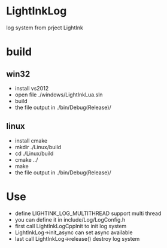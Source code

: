 # LightInkLog

log system from prject LightInk 

# build


## win32

* install vs2012
* open file ./windows/LightInkLua.sln
* build
* the file output in ./bin/Debug(Release)/

## linux

* install cmake
* mkdir ./Linux/build
* cd ./Linux/build
* cmake ../
* make
* the file output in ./bin/Debug(Release)/

# Use

* define LIGHTINK_LOG_MULTITHREAD support multi thread
* you can define it in include/Log/LogConfig.h
* first call LightInkLogCppInit to init log system
* LightInkLog->init_async can set async available
* last call LightInkLog->release() destroy log system
